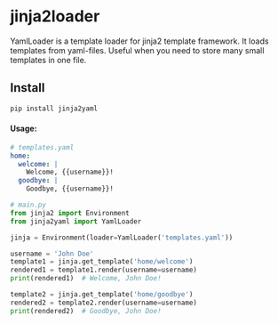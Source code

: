 # jinja2loader

YamlLoader is a template loader for jinja2 template framework.
It loads templates from yaml-files. Useful when you need to
store many small templates in one file.

## Install

```bash
pip install jinja2yaml
```

#### Usage:

```yaml
# templates.yaml
home:
  welcome: |
    Welcome, {{username}}!
  goodbye: |
    Goodbye, {{username}}!
```

```python
# main.py
from jinja2 import Environment
from jinja2yaml import YamlLoader

jinja = Environment(loader=YamlLoader('templates.yaml'))

username = 'John Doe'
template1 = jinja.get_template('home/welcome')
rendered1 = template1.render(username=username)
print(rendered1)  # Welcome, John Doe!

template2 = jinja.get_template('home/goodbye')
rendered2 = template2.render(username=username)
print(rendered2)  # Goodbye, John Doe!
``` 
